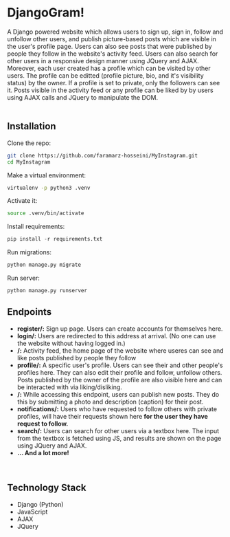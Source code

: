 # DjangoGram!
A Django powered website which allows users to sign up, sign in, follow and unfollow other
users, and publish picture-based posts which are visible in the user's profile page. Users can also see
posts that were published by people they follow in the website's activity feed. Users can also search for other users in a responsive design manner using JQuery and AJAX. Moreover, each user created has a profile which can be visited by other users. The profile can be editted (profile picture, bio, and it's visibility status) by the owner. If a profile is set to private, only the followers can see it.
Posts visible in the activity feed or any profile can be liked by by users using AJAX calls and JQuery to manipulate the DOM. 
<br></br>
## Installation
Clone the repo:
```bash
git clone https://github.com/faramarz-hosseini/MyInstagram.git
cd MyInstagram
```
Make a virtual environment:
```bash
virtualenv -p python3 .venv
```
Activate it:
```bash
source .venv/bin/activate
```
Install requirements:
```python
pip install -r requirements.txt
```
Run migrations:
```bash
python manage.py migrate
```
Run server:
```bash
python manage.py runserver
```
## Endpoints
<ul>
<li><strong>register/:</strong> Sign up page. Users can create accounts for themselves here.
<li><strong>login/:</strong> Users are redirected to this address at arrival. (No one can use the website without having logged in.)</li>
<li><strong>/:</strong> Activity feed, the home page of the website where useres can see and like posts published by people they follow</li>
<li><strong>profile/<str:username>:</strong> A specific user's profile. Users can see their and other people's profiles here. They can also edit their profile and follow, unfollow others. Posts published by the owner of the profile are also visible here and can be interacted with via liking/disliking.</li>
<li><strong>/:</strong> While accessing this endpoint, users can publish new posts. They do this by submitting a photo and description (caption) for their post.</li>
<li><strong>notifications/:</strong> Users who have requested to follow others with private profiles, will have their requests shown here <strong>for the user they have request to follow.</strong></li> 
<li><strong>search/:</strong> Users can search for other users via a textbox here. The input from the textbox is fetched using JS, and results are shown on the page using JQuery and AJAX.
<li><strong>... And a lot more!</strong></li>
</ul>
<br>

## Technology Stack
<ul>
<li>Django (Python)</li>
<li>JavaScript</li>
<li>AJAX</li>
<li>JQuery</li>
</ul>
